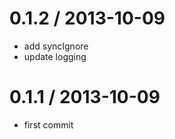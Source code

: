 
0.1.2 / 2013-10-09
==================

  * add syncIgnore
  * update logging

0.1.1 / 2013-10-09
==================

  * first commit
